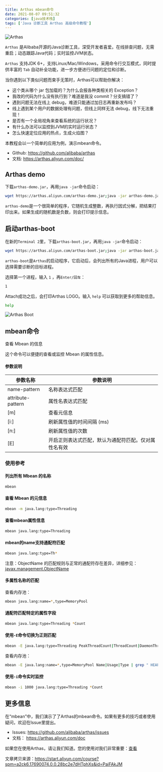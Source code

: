 ```yaml
---
title: Arthas mbean命令
date: 2021-08-07 09:51:32
categories: [java技术栈]
tags: ['Java 诊断工具 Arthas 高级命令教程']
---
```


<!-- toc -->

![Arthas](arthas.png)

`Arthas` 是Alibaba开源的Java诊断工具，深受开发者喜爱。在线排查问题，无需重启；动态跟踪Java代码；实时监控JVM状态。

`Arthas` 支持JDK 6+，支持Linux/Mac/Windows，采用命令行交互模式，同时提供丰富的 `Tab` 自动补全功能，进一步方便进行问题的定位和诊断。

当你遇到以下类似问题而束手无策时，Arthas可以帮助你解决：

- 这个类从哪个 jar 包加载的？为什么会报各种类相关的 Exception？
- 我改的代码为什么没有执行到？难道是我没 commit？分支搞错了？
- 遇到问题无法在线上 debug，难道只能通过加日志再重新发布吗？
- 线上遇到某个用户的数据处理有问题，但线上同样无法 debug，线下无法重现！
- 是否有一个全局视角来查看系统的运行状况？
- 有什么办法可以监控到JVM的实时运行状态？
- 怎么快速定位应用的热点，生成火焰图？

本教程会以一个简单的应用为例，演示mbean命令。

- Github: https://github.com/alibaba/arthas
- 文档: https://arthas.aliyun.com/doc/

## Arthas demo

下载`arthas-demo.jar`，再用`java -jar`命令启动：

```bash
wget https://arthas.aliyun.com/arthas-demo.jar;java -jar arthas-demo.jar
```

`arthas-demo`是一个很简单的程序，它随机生成整数，再执行因式分解，把结果打印出来。如果生成的随机数是负数，则会打印提示信息。

## 启动arthas-boot

在新的`Terminal 2`里，下载`arthas-boot.jar`，再用`java -jar`命令启动：

```bash
wget https://arthas.aliyun.com/arthas-boot.jar;java -jar arthas-boot.jar
```

`arthas-boot`是`Arthas`的启动程序，它启动后，会列出所有的Java进程，用户可以选择需要诊断的目标进程。

选择第一个进程，输入 `1` ，再`Enter/回车`：

```bash
1
```

Attach成功之后，会打印Arthas LOGO。输入 `help` 可以获取到更多的帮助信息。

```bash
help
```

![Arthas Boot](O1CN01HzatXZ1RgccrlT90M_!!6000000002141-2-tps-529-244.png)

## mbean命令

查看 Mbean 的信息

这个命令可以便捷的查看或监控 Mbean 的属性信息。

#### 参数说明

| 参数名称          | 参数说明                                             |
| ----------------- | ---------------------------------------------------- |
| name-pattern      | 名称表达式匹配                                       |
| attribute-pattern | 属性名表达式匹配                                     |
| [m]               | 查看元信息                                           |
| [i:]              | 刷新属性值的时间间隔 (ms)                            |
| [n:]              | 刷新属性值的次数                                     |
| [E]               | 开启正则表达式匹配，默认为通配符匹配。仅对属性名有效 |

### 使用参考

#### 列出所有 Mbean 的名称

```bash
mbean
```

#### 查看 Mbean 的元信息

```bash
mbean -m java.lang:type=Threading
```

#### 查看mbean属性信息

```bash
mbean java.lang:type=Threading 
```

#### mbean的name支持通配符匹配

```bash
mbean java.lang:type=Th*
```

注意：ObjectName 的匹配规则与正常的通配符存在差异，详细参见：[javax.management.ObjectName](https://docs.oracle.com/javase/8/docs/api/javax/management/ObjectName.html?is-external=true)

#### 多属性名称的匹配

查看内存池：

```bash
mbean java.lang:name=*,type=MemoryPool
```

#### 通配符匹配特定的属性字段

```bash
mbean java.lang:type=Threading *Count
```

#### 使用`-E`命令切换为正则匹配

```bash
mbean -E java.lang:type=Threading PeakThreadCount|ThreadCount|DaemonThreadCount
```

查看内存池：

```bash
mbean -E java.lang:name=*,type=MemoryPool Name|Usage|Type | grep " HEAP" -A3 -B1
```

#### 使用`-i`命令实时监控

```bash
mbean -i 1000 java.lang:type=Threading *Count
```

## 更多信息

在“mbean”中，我们演示了了Arthas的mbean命令。如果有更多的技巧或者使用疑问，欢迎在Issue里提出。

- Issues: https://github.com/alibaba/arthas/issues
- 文档： https://arthas.aliyun.com/doc

如果您在使用Arthas，请让我们知道。您的使用对我们非常重要：[查看](https://github.com/alibaba/arthas/issues/111)

文章拷贝来源：https://start.aliyun.com/course?spm=a2ck6.17690074.0.0.28bc2e7dHTphXs&id=PaiFAkJM
